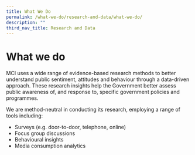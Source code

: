 ```yaml
---
title: What We Do
permalink: /what-we-do/research-and-data/what-we-do/
description: ""
third_nav_title: Research and Data
---
```

# **What we do** 
MCI uses a wide range of evidence-based research methods to better understand public sentiment, attitudes and behaviour through a data-driven approach. These research insights help the Government better assess public awareness of, and response to, specific government policies and programmes. 

We are method-neutral in conducting its research, employing a range of tools including:

*   Surveys (e.g. door-to-door, telephone, online)
*   Focus group discussions
*   Behavioural insights
*   Media consumption analytics